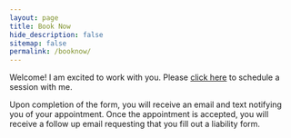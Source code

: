 ```yaml
---
layout: page
title: Book Now
hide_description: false
sitemap: false
permalink: /booknow/
---
```


Welcome! I am excited to work with you. Please [click here](https://squareup.com/appointments/buyer/widget/jdyinmid6l9s5s/LRDM3EMP28ZVE.js) to schedule a session with me. 

<!-- Start Square Appointments Embed Code --><script src='https://squareup.com/appointments/buyer/widget/jdyinmid6l9s5s/LRDM3EMP28ZVE.js'></script><!-- End Square Appointments Embed Code -->


Upon completion of the form, you will receive an email and text notifying you of your appointment. Once the appointment is accepted, you will receive a follow up email requesting that you fill out a liability form. 
